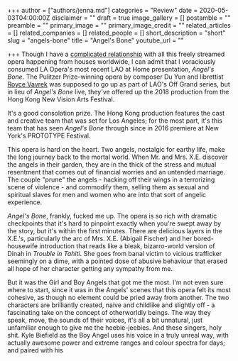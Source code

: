 +++
author = ["authors/jenna.md"]
categories = "Review"
date = 2020-05-03T04:00:00Z
disclaimer = ""
draft = true
image_gallery = []
postamble = ""
preamble = ""
primary_image = ""
primary_image_credit = ""
related_articles = []
related_companies = []
related_people = []
short_description = "short"
slug = "angels-bone"
title = "Angel's Bone"
youtube_url = ""

+++
Though I have a [complicated relationship](/what-the-mets-at-home-gala-teaches-us-about-evolution/) with all this freely streamed opera happening from houses worldwide, I can admit that I voraciously consumed LA Opera's most recent LAO at Home presentation, _Angel's Bone_. The Pulitzer Prize-winning opera by composer Du Yun and librettist [Royce Vavrek](/jacqueline-come-for-the-music-stay-for-everything-else/) was supposed to go up as part of LAO's Off Grand series, but in lieu of _Angel's Bone_ live, they've offered up the 2018 production from the Hong Kong New Vision Arts Festival.

It's a good consolation prize. The Hong Kong production features the cast and creative team that was set for Los Angeles; for the most part, it's this team that has seen _Angel's Bone_ through since in 2016 premiere at New York's PROTOTYPE Festival. 

This opera is hard on the heart. Two angels, nostalgic for earthy life, make the long journey back to the mortal world. When Mr. and Mrs. X.E. discover the angels in their garden, they are in the thick of the stress and mutual resentment that comes out of financial worries and an untended marriage. The couple "prune" the angels - hacking off their wings in a terrorizing scene of violence - and commodify them, selling them as sexual and spiritual slaves for men and women who are into that sort of angelic experience.

_Angel's Bone_, frankly, fucked me up. The opera is so rich with dramatic checkpoints that it's hard to pinpoint exactly when you're swept away by the story, but it's within the first minutes. There are delicious layers in the X.E.'s, particularly the arc of Mrs. X.E. (Abigail Fischer) and her bored-housewife introduction that reads like a bleak, bizarro-world version of Dinah in _Trouble in Tahiti_. She goes from banal victim to vicious trafficker seemingly on a dime, with a pointed dose of abusive behaviour that erased all hope of her character getting any sympathy from me.

But it was the Girl and Boy Angels that got me the most. I'm not even sure where to start, since it was in the Angels' scenes that this opera felt its most cohesive, as though no element could be pried away from another. The two characters are brilliantly created, naive and childlike and slightly off - a fascinating take on the concept of otherworldly beings. The way they speak, move, the sounds of their voices, it's all a bit unnatural, just unfamiliar enough to give me the heebie-jeebies. And these singers, holy shit. Kyle Biefield as the Boy Angel uses his voice in a truly unreal way, with actually awesome power and extreme ranges and colour spectra for days; and paired with his 